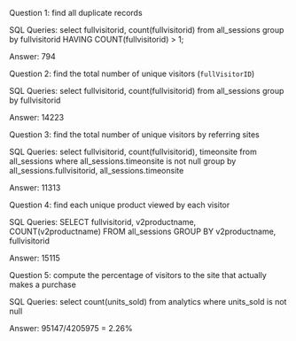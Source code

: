 Question 1: find all duplicate records

SQL Queries:    select fullvisitorid, count(fullvisitorid) from all_sessions
                group by fullvisitorid
                HAVING COUNT(fullvisitorid) > 1;

Answer: 794



Question 2: find the total number of unique visitors (`fullVisitorID`)

SQL Queries:    select fullvisitorid, count(fullvisitorid) from all_sessions
                group by fullvisitorid

Answer: 14223


Question 3: find the total number of unique visitors by referring sites

SQL Queries:    select fullvisitorid, count(fullvisitorid), timeonsite 
                from all_sessions
                where all_sessions.timeonsite is not null
                group by all_sessions.fullvisitorid, all_sessions.timeonsite

Answer: 11313



Question 4: find each unique product viewed by each visitor

SQL Queries:    SELECT fullvisitorid, v2productname, COUNT(v2productname)
                FROM all_sessions
                GROUP BY v2productname, fullvisitorid

Answer: 15115



Question 5: compute the percentage of visitors to the site that actually makes a purchase

SQL Queries:    select count(units_sold) 
                from analytics
                where units_sold is not null


Answer: 95147/4205975 = 2.26%
